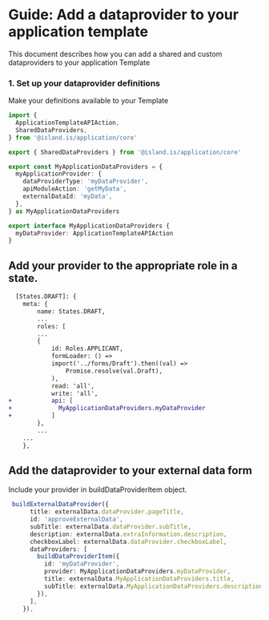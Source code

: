 # Guide: Add a dataprovider to your application template

This document describes how you can add a shared and custom dataproviders to your application Template

### 1. Set up your dataprovider definitions

Make your definitions available to your Template

```typescript
import {
  ApplicationTemplateAPIAction,
  SharedDataProviders,
} from '@island.is/application/core'

export { SharedDataProviders } from '@island.is/application/core'

export const MyApplicationDataProviders = {
  myApplicationProvider: {
    dataProviderType: 'myDataProvider',
    apiModuleAction: 'getMyData',
    externalDataId: 'myData',
  },
} as MyApplicationDataProviders

export interface MyApplicationDataProviders {
  myDataProvider: ApplicationTemplateAPIAction
}
```

## Add your provider to the appropriate role in a state.

```diff
  [States.DRAFT]: {
    meta: {
        name: States.DRAFT,
        ...
        roles: [
        ...
        {
            id: Roles.APPLICANT,
            formLoader: () =>
            import('../forms/Draft').then((val) =>
                Promise.resolve(val.Draft),
            ),
            read: 'all',
            write: 'all',
+           api: [
+             MyApplicationDataProviders.myDataProvider
+           ]
        },
        ...
    ...
    },
```

## Add the dataprovider to your external data form

Include your provider in buildDataProviderItem object.

```typescript
 buildExternalDataProvider({
      title: externalData.dataProvider.pageTitle,
      id: 'approveExternalData',
      subTitle: externalData.dataProvider.subTitle,
      description: externalData.extraInformation.description,
      checkboxLabel: externalData.dataProvider.checkboxLabel,
      dataProviders: [
        buildDataProviderItem({
          id: 'myDataProvider',
          provider: MyApplicationDataProviders.myDataProvider,
          title: externalData.MyApplicationDataProviders.title,
          subTitle: externalData.MyApplicationDataProviders.description,
        }),
      ],
    }),
```
